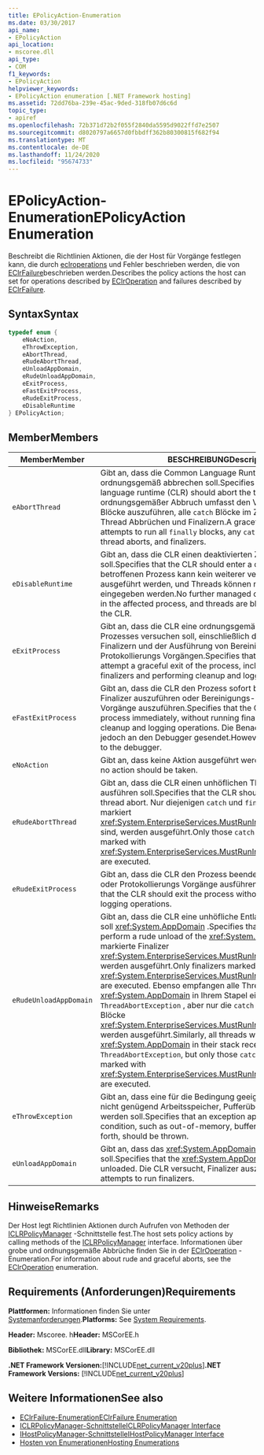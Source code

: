 ```yaml
---
title: EPolicyAction-Enumeration
ms.date: 03/30/2017
api_name:
- EPolicyAction
api_location:
- mscoree.dll
api_type:
- COM
f1_keywords:
- EPolicyAction
helpviewer_keywords:
- EPolicyAction enumeration [.NET Framework hosting]
ms.assetid: 72dd76ba-239e-45ac-9ded-318fb07d6c6d
topic_type:
- apiref
ms.openlocfilehash: 72b371d72b2f055f2840da5595d9022ffd7e2507
ms.sourcegitcommit: d8020797a6657d0fbbdff362b80300815f682f94
ms.translationtype: MT
ms.contentlocale: de-DE
ms.lasthandoff: 11/24/2020
ms.locfileid: "95674733"
---
```

# <a name="epolicyaction-enumeration"></a><span data-ttu-id="e454b-102">EPolicyAction-Enumeration</span><span class="sxs-lookup"><span data-stu-id="e454b-102">EPolicyAction Enumeration</span></span>

<span data-ttu-id="e454b-103">Beschreibt die Richtlinien Aktionen, die der Host für Vorgänge festlegen kann, die durch [eclroperations](eclroperation-enumeration.md) und Fehler beschrieben werden, die von [EClrFailure](eclrfailure-enumeration.md)beschrieben werden.</span><span class="sxs-lookup"><span data-stu-id="e454b-103">Describes the policy actions the host can set for operations described by [EClrOperation](eclroperation-enumeration.md) and failures described by [EClrFailure](eclrfailure-enumeration.md).</span></span>  
  
## <a name="syntax"></a><span data-ttu-id="e454b-104">Syntax</span><span class="sxs-lookup"><span data-stu-id="e454b-104">Syntax</span></span>  
  
```cpp  
typedef enum {  
    eNoAction,  
    eThrowException,  
    eAbortThread,  
    eRudeAbortThread,  
    eUnloadAppDomain,  
    eRudeUnloadAppDomain,  
    eExitProcess,  
    eFastExitProcess,  
    eRudeExitProcess,  
    eDisableRuntime  
} EPolicyAction;  
```  
  
## <a name="members"></a><span data-ttu-id="e454b-105">Member</span><span class="sxs-lookup"><span data-stu-id="e454b-105">Members</span></span>  
  
|<span data-ttu-id="e454b-106">Member</span><span class="sxs-lookup"><span data-stu-id="e454b-106">Member</span></span>|<span data-ttu-id="e454b-107">BESCHREIBUNG</span><span class="sxs-lookup"><span data-stu-id="e454b-107">Description</span></span>|  
|------------|-----------------|  
|`eAbortThread`|<span data-ttu-id="e454b-108">Gibt an, dass die Common Language Runtime (CLR) den Thread ordnungsgemäß abbrechen soll.</span><span class="sxs-lookup"><span data-stu-id="e454b-108">Specifies that the common language runtime (CLR) should abort the thread gracefully.</span></span> <span data-ttu-id="e454b-109">Ein ordnungsgemäßer Abbruch umfasst den Versuch, alle `finally` Blöcke auszuführen, alle `catch` Blöcke im Zusammenhang mit Thread Abbrüchen und Finalizern.</span><span class="sxs-lookup"><span data-stu-id="e454b-109">A graceful abort includes attempts to run all `finally` blocks, any `catch` blocks related to thread aborts, and finalizers.</span></span>|  
|`eDisableRuntime`|<span data-ttu-id="e454b-110">Gibt an, dass die CLR einen deaktivierten Zustand aufweisen soll.</span><span class="sxs-lookup"><span data-stu-id="e454b-110">Specifies that the CLR should enter a disabled state.</span></span> <span data-ttu-id="e454b-111">Im betroffenen Prozess kann kein weiterer verwalteter Code ausgeführt werden, und Threads können nicht in die CLR-Datei eingegeben werden.</span><span class="sxs-lookup"><span data-stu-id="e454b-111">No further managed code can be executed in the affected process, and threads are blocked from entering the CLR.</span></span>|  
|`eExitProcess`|<span data-ttu-id="e454b-112">Gibt an, dass die CLR eine ordnungsgemäße Beendigung des Prozesses versuchen soll, einschließlich der Ausführung von Finalizern und der Ausführung von Bereinigung-und Protokollierungs Vorgängen.</span><span class="sxs-lookup"><span data-stu-id="e454b-112">Specifies that the CLR should attempt a graceful exit of the process, including running finalizers and performing cleanup and logging operations.</span></span>|  
|`eFastExitProcess`|<span data-ttu-id="e454b-113">Gibt an, dass die CLR den Prozess sofort beenden soll, ohne Finalizer auszuführen oder Bereinigungs-und Protokollierungs Vorgänge auszuführen.</span><span class="sxs-lookup"><span data-stu-id="e454b-113">Specifies that the CLR should exit the process immediately, without running finalizers or performing cleanup and logging operations.</span></span> <span data-ttu-id="e454b-114">Die Benachrichtigung wird jedoch an den Debugger gesendet.</span><span class="sxs-lookup"><span data-stu-id="e454b-114">However, notification is sent to the debugger.</span></span>|  
|`eNoAction`|<span data-ttu-id="e454b-115">Gibt an, dass keine Aktion ausgeführt werden soll.</span><span class="sxs-lookup"><span data-stu-id="e454b-115">Specifies that no action should be taken.</span></span>|  
|`eRudeAbortThread`|<span data-ttu-id="e454b-116">Gibt an, dass die CLR einen unhöflichen Thread Abbruch ausführen soll.</span><span class="sxs-lookup"><span data-stu-id="e454b-116">Specifies that the CLR should perform a rude thread abort.</span></span> <span data-ttu-id="e454b-117">Nur diejenigen `catch` und `finally` Blöcke, die mit markiert <xref:System.EnterpriseServices.MustRunInClientContextAttribute> sind, werden ausgeführt.</span><span class="sxs-lookup"><span data-stu-id="e454b-117">Only those `catch` and `finally` blocks marked with <xref:System.EnterpriseServices.MustRunInClientContextAttribute> are executed.</span></span>|  
|`eRudeExitProcess`|<span data-ttu-id="e454b-118">Gibt an, dass die CLR den Prozess beenden soll, ohne Finalizer oder Protokollierungs Vorgänge ausführen zu müssen.</span><span class="sxs-lookup"><span data-stu-id="e454b-118">Specifies that the CLR should exit the process without running finalizers or logging operations.</span></span>|  
|`eRudeUnloadAppDomain`|<span data-ttu-id="e454b-119">Gibt an, dass die CLR eine unhöfliche Entladung des ausführen soll <xref:System.AppDomain> .</span><span class="sxs-lookup"><span data-stu-id="e454b-119">Specifies that the CLR should perform a rude unload of the <xref:System.AppDomain>.</span></span> <span data-ttu-id="e454b-120">Nur mit markierte Finalizer <xref:System.EnterpriseServices.MustRunInClientContextAttribute> werden ausgeführt.</span><span class="sxs-lookup"><span data-stu-id="e454b-120">Only finalizers marked with <xref:System.EnterpriseServices.MustRunInClientContextAttribute> are executed.</span></span> <span data-ttu-id="e454b-121">Ebenso empfangen alle Threads mit diesem <xref:System.AppDomain> in Ihrem Stapel eine `ThreadAbortException` , aber nur die `catch` `finally` mit markierten Blöcke <xref:System.EnterpriseServices.MustRunInClientContextAttribute> werden ausgeführt.</span><span class="sxs-lookup"><span data-stu-id="e454b-121">Similarly, all threads with this <xref:System.AppDomain> in their stack receive a `ThreadAbortException`, but only those `catch` and `finally` blocks marked with <xref:System.EnterpriseServices.MustRunInClientContextAttribute> are executed.</span></span>|  
|`eThrowException`|<span data-ttu-id="e454b-122">Gibt an, dass eine für die Bedingung geeignete Ausnahme, z. b. nicht genügend Arbeitsspeicher, Pufferüberlauf usw., ausgelöst werden soll.</span><span class="sxs-lookup"><span data-stu-id="e454b-122">Specifies that an exception appropriate to the condition, such as out-of-memory, buffer overflow, and so forth, should be thrown.</span></span>|  
|`eUnloadAppDomain`|<span data-ttu-id="e454b-123">Gibt an, dass das <xref:System.AppDomain> entladen werden soll.</span><span class="sxs-lookup"><span data-stu-id="e454b-123">Specifies that the <xref:System.AppDomain> should be unloaded.</span></span> <span data-ttu-id="e454b-124">Die CLR versucht, Finalizer auszuführen.</span><span class="sxs-lookup"><span data-stu-id="e454b-124">The CLR attempts to run finalizers.</span></span>|  
  
## <a name="remarks"></a><span data-ttu-id="e454b-125">Hinweise</span><span class="sxs-lookup"><span data-stu-id="e454b-125">Remarks</span></span>  

 <span data-ttu-id="e454b-126">Der Host legt Richtlinien Aktionen durch Aufrufen von Methoden der [ICLRPolicyManager](iclrpolicymanager-interface.md) -Schnittstelle fest.</span><span class="sxs-lookup"><span data-stu-id="e454b-126">The host sets policy actions by calling methods of the [ICLRPolicyManager](iclrpolicymanager-interface.md) interface.</span></span> <span data-ttu-id="e454b-127">Informationen über grobe und ordnungsgemäße Abbrüche finden Sie in der [EClrOperation](eclroperation-enumeration.md) -Enumeration.</span><span class="sxs-lookup"><span data-stu-id="e454b-127">For information about rude and graceful aborts, see the [EClrOperation](eclroperation-enumeration.md) enumeration.</span></span>  
  
## <a name="requirements"></a><span data-ttu-id="e454b-128">Requirements (Anforderungen)</span><span class="sxs-lookup"><span data-stu-id="e454b-128">Requirements</span></span>  

 <span data-ttu-id="e454b-129">**Plattformen:** Informationen finden Sie unter [Systemanforderungen](../../get-started/system-requirements.md).</span><span class="sxs-lookup"><span data-stu-id="e454b-129">**Platforms:** See [System Requirements](../../get-started/system-requirements.md).</span></span>  
  
 <span data-ttu-id="e454b-130">**Header:** Mscoree. h</span><span class="sxs-lookup"><span data-stu-id="e454b-130">**Header:** MSCorEE.h</span></span>  
  
 <span data-ttu-id="e454b-131">**Bibliothek:** MSCorEE.dll</span><span class="sxs-lookup"><span data-stu-id="e454b-131">**Library:** MSCorEE.dll</span></span>  
  
 <span data-ttu-id="e454b-132">**.NET Framework Versionen:**[!INCLUDE[net_current_v20plus](../../../../includes/net-current-v20plus-md.md)]</span><span class="sxs-lookup"><span data-stu-id="e454b-132">**.NET Framework Versions:** [!INCLUDE[net_current_v20plus](../../../../includes/net-current-v20plus-md.md)]</span></span>  
  
## <a name="see-also"></a><span data-ttu-id="e454b-133">Weitere Informationen</span><span class="sxs-lookup"><span data-stu-id="e454b-133">See also</span></span>

- [<span data-ttu-id="e454b-134">EClrFailure-Enumeration</span><span class="sxs-lookup"><span data-stu-id="e454b-134">EClrFailure Enumeration</span></span>](eclrfailure-enumeration.md)
- [<span data-ttu-id="e454b-135">ICLRPolicyManager-Schnittstelle</span><span class="sxs-lookup"><span data-stu-id="e454b-135">ICLRPolicyManager Interface</span></span>](iclrpolicymanager-interface.md)
- [<span data-ttu-id="e454b-136">IHostPolicyManager-Schnittstelle</span><span class="sxs-lookup"><span data-stu-id="e454b-136">IHostPolicyManager Interface</span></span>](ihostpolicymanager-interface.md)
- [<span data-ttu-id="e454b-137">Hosten von Enumerationen</span><span class="sxs-lookup"><span data-stu-id="e454b-137">Hosting Enumerations</span></span>](hosting-enumerations.md)
